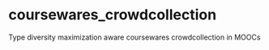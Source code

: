 # coursewares_crowdcollection
Type diversity maximization aware coursewares crowdcollection in MOOCs
